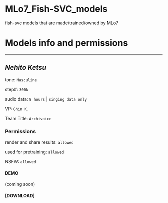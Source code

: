 # MLo7_Fish-SVC_models
fish-svc models that are made/trained/owned by MLo7

# Models info and permissions

_____________________________

## _Nehito Ketsu_

tone: `Masculine`

step#: `300k`

audio data: `8 hours` | `singing data only`

VP: `Ghin K.`

Team Title: `Archivoice`

### Permissions

render and share results: `allowed`

used for pretraining: `allowed`

NSFW: `allowed`

#### DEMO
(coming soon)

#### [DOWNLOAD]
